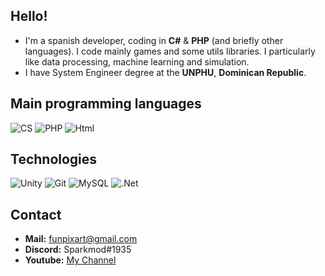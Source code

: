 ## Hello!

* I'm a spanish developer, coding in **C#** & **PHP** (and briefly other languages). I code mainly games and some utils libraries. I particularly like data processing, machine learning and simulation.
* I have System Engineer degree at the **UNPHU**, **Dominican Republic**.

## Main programming languages 

![CS](https://img.shields.io/badge/C_%23%20-%23239120.svg?&style=flat&logo=c%2B%2B&logoColor=white)
![PHP](https://img.shields.io/badge/PHP%20-%2314354C.svg?&style=flat&logo=php&logoColor=white)
![Html](https://img.shields.io/badge/HTML5%20-%23E34F26.svg?&style=flat&logo=html5&logoColor=white)


## Technologies 

![Unity](https://img.shields.io/badge/Unity%20-%23100000.svg?&style=flat&logo=unity&logoColor=white)
![Git](https://img.shields.io/badge/Git%20-%23F05033.svg?&style=flat&logo=git&logoColor=white)
![MySQL](https://img.shields.io/badge/MySQL-%23133337.svg?&style=flat&logo=mysql&logoColor=white)
![.Net](https://img.shields.io/badge/.NET_5.0-%230059b3.svg?&style=flat)

## Contact 

* **Mail:** funpixart@gmail.com
* **Discord:** Sparkmod#1935 
* **Youtube:** [My Channel](https://www.youtube.com/c/funpixart)
